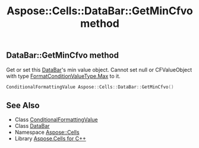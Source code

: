 ﻿---
title: Aspose::Cells::DataBar::GetMinCfvo method
linktitle: GetMinCfvo
second_title: Aspose.Cells for C++ API Reference
description: 'Aspose::Cells::DataBar::GetMinCfvo method. Get or set this DataBar''s min value object. Cannot set null or CFValueObject with type FormatConditionValueType.Max to it in C++.'
type: docs
weight: 1600
url: /cpp/aspose.cells/databar/getmincfvo/
---
## DataBar::GetMinCfvo method


Get or set this [DataBar](../)'s min value object. Cannot set null or CFValueObject with type [FormatConditionValueType.Max](../../formatconditionvaluetype/) to it.

```cpp
ConditionalFormattingValue Aspose::Cells::DataBar::GetMinCfvo()
```

## See Also

* Class [ConditionalFormattingValue](../../conditionalformattingvalue/)
* Class [DataBar](../)
* Namespace [Aspose::Cells](../../)
* Library [Aspose.Cells for C++](../../../)
